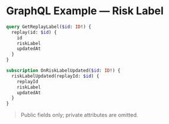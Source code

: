 # GraphQL Example — Risk Label

```graphql
query GetReplayLabel($id: ID!) {
  replay(id: $id) {
    id
    riskLabel
    updatedAt
  }
}

subscription OnRiskLabelUpdated($id: ID!) {
  riskLabelUpdated(replayId: $id) {
    replayId
    riskLabel
    updatedAt
  }
}
```
> Public fields only; private attributes are omitted.
